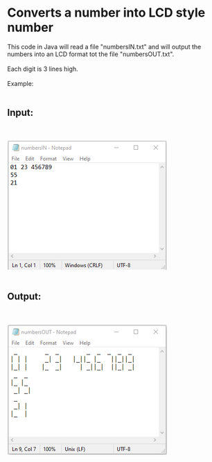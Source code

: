 # Converts a number into LCD style number
This code in Java will read a file "numbersIN.txt" and will output the numbers into an LCD format tot the file "numbersOUT.txt".
<br></br>
Each digit is 3 lines high.
<br></br>
Example:
<br></br>
<h2>Input:</h2>
<br></br>
<img src="https://github.com/FarcasRares/Numbers_to_LCD/blob/main/Images/in.png">
<br></br>
<h2>Output:</h2>
<br></br>
<img src="https://github.com/FarcasRares/Numbers_to_LCD/blob/main/Images/out.png">

